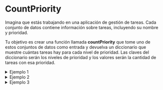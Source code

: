 # CountPriority
Imagina que estás trabajando en una aplicación de gestión de tareas. 
Cada conjunto de datos contiene información sobre tareas, incluyendo su nombre y prioridad.

Tu objetivo es crear una función llamada **countPriority** que tome uno de estos conjuntos de datos como entrada y devuelva un diccionario que muestre cuántas tareas hay para cada nivel de prioridad. Las claves del diccionario serán los niveles de prioridad y los valores serán la cantidad de tareas con esa prioridad.

<details>
    <summary>Ejemplo 1</summary>

### Entrada
```python
[
    {'name': 'hacer la cama', 'priority': 'A'},
    {'name': 'hacer el desayuno', 'priority': 'B'},
    {'name': 'hacer el almuerzo', 'priority': 'C'},
    {'name': 'practicar ingles', 'priority': 'A'},
    {'name': 'preparar la clase', 'priority': 'C'},
    {'name': 'dar la clase', 'priority': 'C'},
    {'name': 'ir al gym', 'priority': 'A'}
]
```

### Salida 
```python
{
    'A': 3, 
    'B': 1, 
    'C': 3
}
```

</details>

<details>
    <summary>Ejemplo 2</summary>

### Entrada
```python
[
    {'name': 'hacer la cama', 'priority': 'a'},
    {'name': 'hacer el ejercicio', 'priority': 'c'},
    {'name': 'trapear toda la casa', 'priority': 'c'},
    {'name': 'practicar frances', 'priority': 'a'},
    {'name': 'aprender c#', 'priority': 'c'},
    {'name': 'estudiar la clase del dia anterior', 'priority': 'b'},
    {'name': 'dormir bien a gusto', 'priority': 'b'}
]
```

### Salida 
```python
{
    'a': 2, 
    'c': 3, 
    'b': 2
}
```

</details>

<details>
    <summary>Ejemplo 3</summary>

### Entrada
```python
[
    {'name': 'hacer la cama', 'priority': 'alta'},
    {'name': 'ir a trotar', 'priority': 'alta'},
    {'name': 'barrer toda la casa', 'priority': 'baja'},
    {'name': 'practicar japones', 'priority': 'alta'},
    {'name': 'aprender javascript', 'priority': 'baja'},
    {'name': 'estudiar sobre filosofía y astronomía', 'priority': 'baja'},
    {'name': 'pasar el examen de academlo', 'priority': 'media'}
]
```

### Salida 
```python
{
    'alta': 3, 
    'baja': 3, 
    'media': 1
}
```

</details>